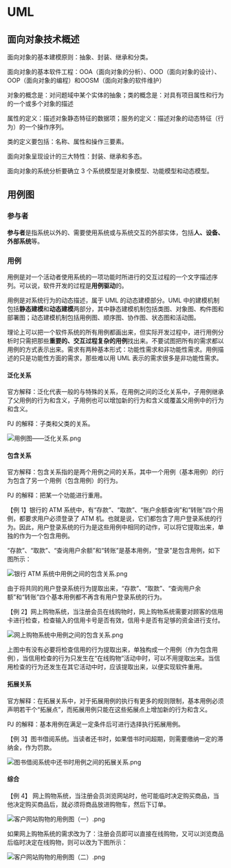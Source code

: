 # UML
## 面向对象技术概述
面向对象的基本建模原则：抽象、封装、继承和分类。

面向对象的基本软件工程：OOA（面向对象的分析）、OOD（面向对象的设计）、OOP（面向对象的编程）和OOSM（面向对象的软件维护）

对象的概念是：对问题域中某个实体的抽象；类的概念是：对具有项目属性和行为的一个或多个对象的描述

属性的定义：描述对象静态特征的数据项；服务的定义：描述对象的动态特征（行为）的一个操作序列。

类的定义要包括：名称、属性和操作三要素。

面向对象呈现设计的三大特性：封装、继承和多态。

面向对象的系统分析要确立 3 个系统模型是对象模型、功能模型和动态模型。

## 用例图
### 参与者
**参与者**是指系统以外的、需要使用系统或与系统交互的外部实体，包括**人、设备、外部系统**等。

### 用例
用例是对一个活动者使用系统的一项功能时所进行的交互过程的一个文字描述序列。可以说，软件开发的过程是**用例驱动**的。

用例是对系统行为的动态描述，属于 UML 的动态建模部分。UML 中的建模机制包括**静态建模**和**动态建模**两部分，其中静态建模机制包括类图、对象图、构件图和部署图；动态建模机制包括用例图、顺序图、协作图、状态图和活动图。

理论上可以把一个软件系统的所有用例都画出来，但实际开发过程中，进行用例分析时只需把那些**重要的、交互过程复杂的用例**找出来。不要试图把所有的需求都以用例的方式表示出来。需求有两种基本形式：功能性需求和非功能性需求。用例描述的只是功能性方面的需求，那些难以用 UML 表示的需求很多是非功能性需求。

#### 泛化关系
官方解释：泛化代表一般的与特殊的关系，在用例之间的泛化关系中，子用例继承了父用例的行为和含义，子用例也可以增加新的行为和含义或覆盖父用例中的行为和含义。

PJ 的解释：子类和父类的关系。

![用例图——泛化关系.png](https://i.loli.net/2019/01/01/5c2b5f04f3e3a.png)

#### 包含关系
官方解释：包含关系指的是两个用例之间的关系，其中一个用例（基本用例）的行为包含了另一个用例（包含用例）的行为。

PJ 的解释：把某一个功能进行重用。

【例 1】银行的 ATM 系统中，有“存款”、“取款”、“账户余额查询”和“转账”四个用例，都要求用户必须登录了 ATM 机。也就是说，它们都包含了用户登录系统的行为。因此，用户登录系统的行为是这些用例中相同的动作，可以将它提取出来，单独的作为一个包含用例。

“存款”、“取款”、“查询用户余额”和“转账”是基本用例，“登录”是包含用例，如下图所示：

![银行 ATM 系统中用例之间的包含关系.png](https://i.loli.net/2019/01/01/5c2b61c637949.png)

由于将共同的用户登录系统行为提取出来，“存款”、“取款”、“查询用户余额”和“转账”四个基本用例都不再含有用户登录系统的行为。

【例 2】网上购物系统，当注册会员在线购物时，网上购物系统需要对顾客的信用卡进行检查，检查输入的信用卡号是否有效，信用卡是否有足够的资金进行支付。

![网上购物系统中用例之间的包含关系.png](https://i.loli.net/2019/01/01/5c2b65c9f225d.png)

上图中有没有必要将检查信用的行为提取出来，单独构成一个用例（作为包含用例），当信用检查的行为只发生在“在线购物”活动中时，可以不用提取出来。当信用检查的行为还发生在其它活动中时，应该提取出来，以便实现软件重用。

#### 拓展关系
官方解释：在拓展关系中，对于拓展用例的执行有更多的规则限制，基本用例必须声明若干个“拓展点”，而拓展用例只能在这些拓展点上增加新的行为和含义。

PJ 的解释：基本用例在满足一定条件后可进行选择执行拓展用例。

【例 3】图书借阅系统。当读者还书时，如果借书时间超期，则需要缴纳一定的滞纳金，作为罚款。

![图书借阅系统中还书时用例之间的拓展关系.png](https://i.loli.net/2019/01/01/5c2b69e8c68e5.png)

#### 综合
【例 4】 网上购物系统，当注册会员浏览网站时，他可能临时决定购买商品，当他决定购买商品后，就必须将商品放进购物车，然后下订单。

![客户网站购物的用例图（一）.png](https://i.loli.net/2019/01/01/5c2b6c1e44ed8.png)

如果网上购物系统的需求改为了：注册会员即可以直接在线购物，又可以浏览商品后临时决定在线购物，则可以改为下图所示：

![客户网站购物的用例图（二）.png](https://i.loli.net/2019/01/01/5c2b6d2106196.png)